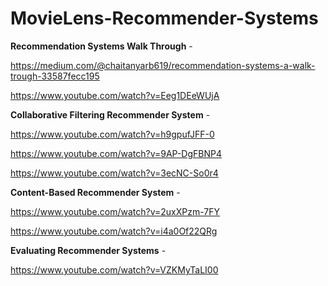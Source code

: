 # MovieLens-Recommender-Systems


**Recommendation Systems Walk Through** - 

https://medium.com/@chaitanyarb619/recommendation-systems-a-walk-trough-33587fecc195

https://www.youtube.com/watch?v=Eeg1DEeWUjA

**Collaborative Filtering Recommender System** - 

https://www.youtube.com/watch?v=h9gpufJFF-0

https://www.youtube.com/watch?v=9AP-DgFBNP4

https://www.youtube.com/watch?v=3ecNC-So0r4

**Content-Based Recommender System** - 

https://www.youtube.com/watch?v=2uxXPzm-7FY

https://www.youtube.com/watch?v=i4a0Of22QRg

**Evaluating Recommender Systems** - 

https://www.youtube.com/watch?v=VZKMyTaLI00
